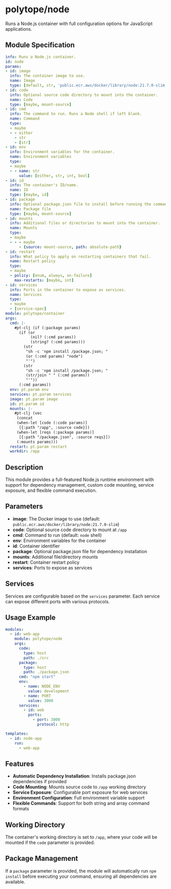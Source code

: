 # polytope/node

Runs a Node.js container with full configuration options for JavaScript applications.

## Module Specification

```yml
info: Runs a Node.js container.
id: node
params:
- id: image
  info: The container image to use.
  name: Image
  type: [default, str, 'public.ecr.aws/docker/library/node:21.7.0-slim']
- id: code
  info: Optional source code directory to mount into the container.
  name: Code
  type: [maybe, mount-source]
- id: cmd
  info: The command to run. Runs a Node shell if left blank.
  name: Command
  type:
  - maybe
  - - either
    - str
    - [str]
- id: env
  info: Environment variables for the container.
  name: Environment variables
  type:
  - maybe
  - - name: str
      value: [either, str, int, bool]
- id: id
  info: The container's ID/name.
  name: ID
  type: [maybe, id]
- id: package
  info: Optional package.json file to install before running the command.
  name: Package file
  type: [maybe, mount-source]
- id: mounts
  info: Additional files or directories to mount into the container.
  name: Mounts
  type:
  - maybe
  - - - maybe
      - {source: mount-source, path: absolute-path}
- id: restart
  info: What policy to apply on restarting containers that fail.
  name: Restart policy
  type:
  - maybe
  - policy: [enum, always, on-failure]
    max-restarts: [maybe, int]
- id: services
  info: Ports in the container to expose as services.
  name: Services
  type:
  - maybe
  - [service-spec]
module: polytope/container
args:
  cmd: |-
    #pt-clj (if (:package params)
      (if (or
           (nil? (:cmd params))
           (string? (:cmd params)))
        (str
         "sh -c 'npm install /package.json; "
         (or (:cmd params) "node")
         "'")
        (str
         "sh -c 'npm install /package.json; "
         (str/join " " (:cmd params))
         "'"))
      (:cmd params))
  env: pt.param env
  services: pt.param services
  image: pt.param image
  id: pt.param id
  mounts: |-
    #pt-clj (vec
     (concat
     (when-let [code (:code params)]
      [{:path "/app", :source code}])
     (when-let [reqs (:package params)]
      [{:path "/package.json", :source reqs}])
     (:mounts params)))
  restart: pt.param restart
  workdir: /app
```

## Description

This module provides a full-featured Node.js runtime environment with support for dependency management, custom code mounting, service exposure, and flexible command execution.

## Parameters

- **image**: The Docker image to use (default: `public.ecr.aws/docker/library/node:21.7.0-slim`)
- **code**: Optional source code directory to mount at `/app`
- **cmd**: Command to run (default: `node` shell)
- **env**: Environment variables for the container
- **id**: Container identifier
- **package**: Optional package.json file for dependency installation
- **mounts**: Additional file/directory mounts
- **restart**: Container restart policy
- **services**: Ports to expose as services

## Services

Services are configurable based on the `services` parameter. Each service can expose different ports with various protocols.

## Usage Example

```yaml
modules:
  - id: web-app
    module: polytope/node
    args:
      code:
        type: host
        path: ./src
      package:
        type: host
        path: ./package.json
      cmd: "npm start"
      env:
        - name: NODE_ENV
          value: development
        - name: PORT
          value: 3000
      services:
        - id: web
          ports:
            - port: 3000
              protocol: http

templates:
  - id: node-app
    run:
      - web-app
```

## Features

- **Automatic Dependency Installation**: Installs package.json dependencies if provided
- **Code Mounting**: Mounts source code to `/app` working directory
- **Service Exposure**: Configurable port exposure for web services
- **Environment Configuration**: Full environment variable support
- **Flexible Commands**: Support for both string and array command formats

## Working Directory

The container's working directory is set to `/app`, where your code will be mounted if the `code` parameter is provided.

## Package Management

If a `package` parameter is provided, the module will automatically run `npm install` before executing your command, ensuring all dependencies are available.
